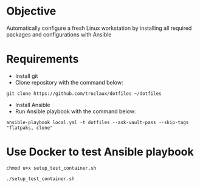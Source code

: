 # Objective
Automatically configure a fresh Linux workstation by installing all required packages and configurations with Ansible

# Requirements
- Install git
- Clone repository with the command below:
```
git clone https://github.com/troclaux/dotfiles ~/dotfiles
```
- Install Ansible
- Run Ansible playbook with the command below:
```
ansible-playbook local.yml -t dotfiles --ask-vault-pass --skip-tags "flatpaks, clone"
```
# Use Docker to test Ansible playbook

```
chmod u+x setup_test_container.sh
```

```
./setup_test_container.sh
```

